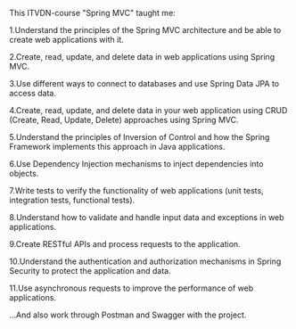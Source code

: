 This ITVDN-course "Spring MVC" taught me:

1.Understand the principles of the Spring MVC architecture and be able to create web applications with it. 

2.Create, read, update, and delete data in web applications using Spring MVC. 

3.Use different ways to connect to databases and use Spring Data JPA to access data.

4.Create, read, update, and delete data in your web application using CRUD (Create, Read, Update, Delete) approaches using Spring MVC.

5.Understand the principles of Inversion of Control and how the Spring Framework implements this approach in Java applications.

6.Use Dependency Injection mechanisms to inject dependencies into objects.

7.Write tests to verify the functionality of web applications (unit tests, integration tests, functional tests).

8.Understand how to validate and handle input data and exceptions in web applications.

9.Create RESTful APIs and process requests to the application.

10.Understand the authentication and authorization mechanisms in Spring Security to protect the application and data.

11.Use asynchronous requests to improve the performance of web applications.

 ...And also work through Postman and Swagger with the project.
